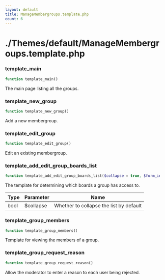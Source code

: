 ```yaml
---
layout: default
title: ManageMembergroups.template.php
count: 6
---
```


# ./Themes/default/ManageMembergroups.template.php

### template_main

```php
function template_main()
```
The main page listing all the groups.




### template_new_group

```php
function template_new_group()
```
Add a new membergroup.




### template_edit_group

```php
function template_edit_group()
```
Edit an existing membergroup.




### template_add_edit_group_boards_list

```php
function template_add_edit_group_boards_list($collapse = true, $form_id = 'new_group')
```
The template for determining which boards a group has access to.



Type|Parameter|Name
---|---|---
bool|$collapse|Whether to collapse the list by default

### template_group_members

```php
function template_group_members()
```
Template for viewing the members of a group.




### template_group_request_reason

```php
function template_group_request_reason()
```
Allow the moderator to enter a reason to each user being rejected.




